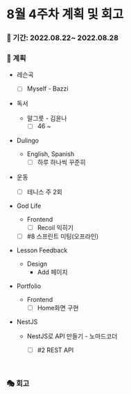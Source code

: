 # 8월 4주차 계획 및 회고

### 📆 기간: 2022.08.22~ 2022.08.28

### 📑 계획

- 레슨곡

  - [ ] Myself - Bazzi
- 독서
  - 말그릇 - 김윤나
    - [ ] 46 ~
- Dulingo
  - English, Spanish
    - [ ] 하루 하나씩 꾸준히
- 운동
  - [ ] 테니스 주 2회
- God Life
  - Frontend
    - [ ] Recoil 익히기
  - [ ] #8 스프린트 미팅(오프라인)
- Lesson Feedback
  - Design
    - Add 페이지

- Portfolio
  - Frontend
    - [ ] Home화면 구현
- NestJS
  - NestJS로 API 만들기 - 노마드코더
    - [ ] #2 REST API



<br/>

### 🎭 회고

